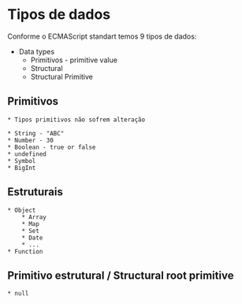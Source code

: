 # Tipos de dados

Conforme o ECMAScript standart temos 9 tipos de dados:

* Data types
    * Primitivos - primitive value
    * Structural
    * Structural Primitive

## Primitivos

    * Tipos primitivos não sofrem alteração

    * String - "ABC"
    * Number - 30
    * Boolean - true or false
    * undefined
    * Symbol
    * BigInt

## Estruturais

    * Object
        * Array
        * Map
        * Set
        * Date
        * ...
    * Function

## Primitivo estrutural / Structural root primitive

    * null
    